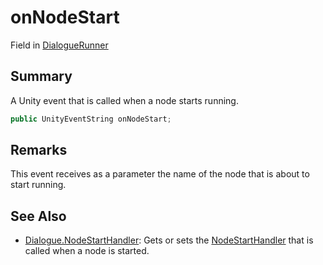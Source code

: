 # onNodeStart

Field in [DialogueRunner](yarn.unity.dialoguerunner.md)

## Summary

A Unity event that is called when a node starts running.

```csharp
public UnityEventString onNodeStart;
```

## Remarks

This event receives as a parameter the name of the node that is about to start running.

## See Also

* [Dialogue.NodeStartHandler](yarn.dialogue.nodestarthandler.md): Gets or sets the [NodeStartHandler](yarn.nodestarthandler.md) that is called when a node is started.
